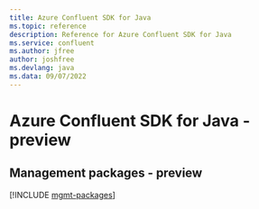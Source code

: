 ```yaml
---
title: Azure Confluent SDK for Java
ms.topic: reference
description: Reference for Azure Confluent SDK for Java
ms.service: confluent
ms.author: jfree
author: joshfree
ms.devlang: java
ms.data: 09/07/2022
---
```

# Azure Confluent SDK for Java - preview

## Management packages - preview
[!INCLUDE [mgmt-packages](confluent-mgmt-index.md)]